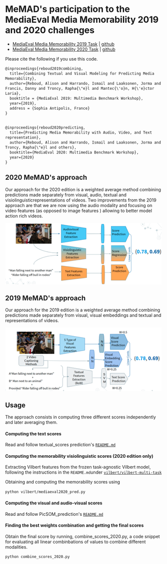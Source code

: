 # MeMAD's participation to the MediaEval Media Memorability 2019 and 2020 challenges

 - [MediaEval Media Memorability 2019 Task](http://www.multimediaeval.org/mediaeval2019/memorability/) | [github](https://github.com/multimediaeval/2019-Predicting-Media-Memorability-Task)
 - [MediaEval Media Memorability 2020 Task](https://multimediaeval.github.io/editions/2020/tasks/memorability/) | [github](https://github.com/multimediaeval/2020-Predicting-Media-Memorability-Task)

Please cite the following if you use this code.
```
@inproceedings{reboud2019combining,
  title={Combining Textual and Visual Modeling for Predicting Media Memorability},
  author={Reboud, Alison and Harrando, Ismail and Laaksonen, Jorma and Francis, Danny and Troncy, Rapha{\"e}l and Mantec{\'o}n, H{\'e}ctor Laria},
  booktitle = {MediaEval 2019: Multimedia Benchmark Workshop},
  year={2019},
  address = {Sophia Antipolis, France}
}


```


```
@inproceedings{reboud2020predicting,
  title={Predicting Media Memorability with Audio, Video, and Text representation},
  author={Reboud, Alison and Harrando, Ismail and Laaksonen, Jorma and Troncy, Rapha{\"e}l and others},
  booktitle={MediaEval 2020: Multimedia Benchmark Workshop},
  year={2020}
}
```
## 2020 MeMAD's approach

Our approach for the 2020 edition is a weighted average method combining predictions made separately from visual, audio, textual and visiolinguisticrepresentations of videos. Two improvements from the 2019 approach are that we are now using the audio modality and focusing on video features (as opposed to image features ) allowing to better model action rich videos.

![Model architecture](./images/2020_architecture.png)


## 2019 MeMAD's approach


Our approach for the 2019 edition is a weighted average method combining predictions made separately from visual, visual embeddings  and textual and representations of videos.

![Model architecture](./images/2019_architecture.png)



## Usage

The approach consists in computing three different scores independently and later averaging them. 


#### Computing the text scores

Read and follow textual_scores prediction's [`README.md`](./textual_scores/)


#### Computing the memorability visiolinguistic scores (2020 edition only)

 Extracting Vilbert features from the frozen task-agnostic Vilbert model, following the instructions in the  `README.md`under 
[`vilbert/vilbert-multi-task`](./vilbert/vilbert-multi-task-master/)




Obtaining  and computing the memorability scores using 

``` python vilbert/mediaeval2020_pred.py ```


#### Computing the visual and audio-visual scores

Read and follow PicSOM_prediction's [`README.md`](./PicSOM_prediction/)

#### Finding the best weights combination and getting the final scores


Obtain the final score by running, combine_scores_2020.py, a code snippet for evaluating all linear combinbations of values to combine different modalities.

```
python combine_scores_2020.py
```
